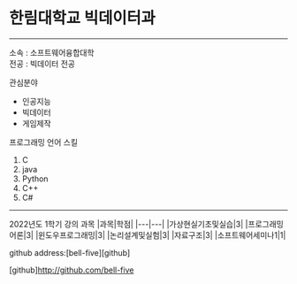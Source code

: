 # 한림대학교 빅데이터과 
---
소속 : 소프트웨어융합대학    
전공 : 빅데이터 전공

관심분야   
* 인공지능
* 빅데이터
* 게임제작   

프로그래밍 언어 스킬
1. C
2. java
3. Python
4. C++
5. C#

---------
2022년도 1학기 강의 과목
|과목|학점|
|---|---|
|가상현실기초및실습|3|
|프로그래밍어론|3|
|윈도우프로그래밍|3|
|논리설계및실험|3|
|자료구조|3|
|소프트웨어세미나1|1|

github address:[bell-five][github]

[github]http://github.com/bell-five
